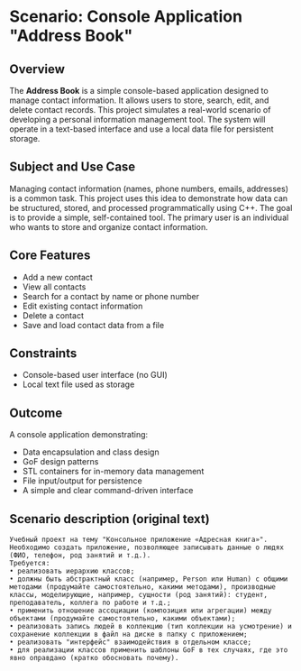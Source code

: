 # Scenario: Console Application "Address Book" 

## Overview 

The **Address Book** is a simple console-based application designed to manage contact information. 
It allows users to store, search, edit, and delete contact records. 
This project simulates a real-world scenario of developing a personal information management tool. 
The system will operate in a text-based interface and use a local data file for persistent storage. 

## Subject and Use Case

Managing contact information (names, phone numbers, emails, addresses) is a common task. 
This project uses this idea to demonstrate how data can be structured, stored, and processed programmatically using C++. 
The goal is to provide a simple, self-contained tool. 
The primary user is an individual who wants to store and organize contact information.

## Core Features 

- Add a new contact 
- View all contacts 
- Search for a contact by name or phone number 
- Edit existing contact information 
- Delete a contact 
- Save and load contact data from a file 

## Constraints 

- Console-based user interface (no GUI) 
- Local text file used as storage 

## Outcome 

A console application demonstrating: 
- Data encapsulation and class design 
- GoF design patterns
- STL containers for in-memory data management 
- File input/output for persistence 
- A simple and clear command-driven interface 


## Scenario description (original text)

```
Учебный проект на тему "Консольное приложение «Адресная книга»".
Необходимо создать приложение, позволяющее записывать данные о людях (ФИО, телефон, род занятий и т.д.).
Требуется:
• реализовать иерархию классов;
• должны быть абстрактный класс (например, Person или Human) с общими методами (продумайте самостоятельно, какими методами), производные классы, моделирующие, например, сущности (род занятий): студент, преподаватель, коллега по работе и т.д.;
• применить отношение ассоциации (композиция или агрегации) между объектами (продумайте самостоятельно, какими объектами);
• реализовать запись людей в коллекцию (тип коллекции на усмотрение) и сохранение коллекции в файл на диске в папку с приложением;
• реализовать "интерфейс" взаимодействия в отдельном классе;
• для реализации классов применить шаблоны GoF в тех случаях, где это явно оправдано (кратко обосновать почему).
```


